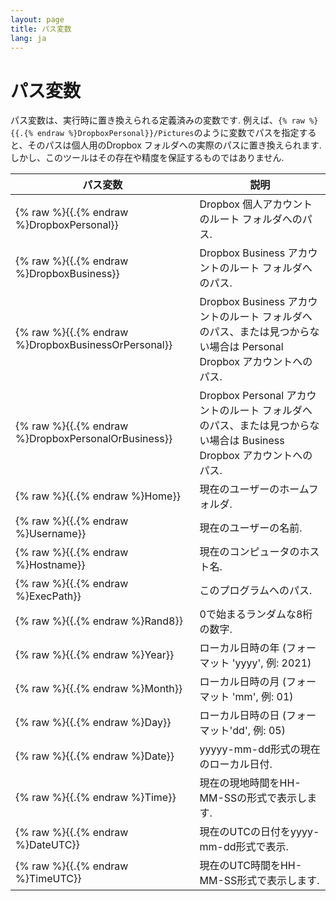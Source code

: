 ```yaml
---
layout: page
title: パス変数
lang: ja
---
```


# パス変数

パス変数は、実行時に置き換えられる定義済みの変数です. 例えば、`{% raw %}{{.{% endraw %}DropboxPersonal}}/Pictures`のように変数でパスを指定すると、そのパスは個人用のDropbox フォルダへの実際のパスに置き換えられます. しかし、このツールはその存在や精度を保証するものではありません.

| パス変数                       | 説明                                                                                                                |
|--------------------------------|---------------------------------------------------------------------------------------------------------------------|
| {% raw %}{{.{% endraw %}DropboxPersonal}}           | Dropbox 個人アカウントのルート フォルダへのパス.                                                                    |
| {% raw %}{{.{% endraw %}DropboxBusiness}}           | Dropbox Business アカウントのルート フォルダへのパス.                                                               |
| {% raw %}{{.{% endraw %}DropboxBusinessOrPersonal}} | Dropbox Business アカウントのルート フォルダへのパス、または見つからない場合は Personal Dropbox アカウントへのパス. |
| {% raw %}{{.{% endraw %}DropboxPersonalOrBusiness}} | Dropbox Personal アカウントのルート フォルダへのパス、または見つからない場合は Business Dropbox アカウントへのパス. |
| {% raw %}{{.{% endraw %}Home}}                      | 現在のユーザーのホームフォルダ.                                                                                     |
| {% raw %}{{.{% endraw %}Username}}                  | 現在のユーザーの名前.                                                                                               |
| {% raw %}{{.{% endraw %}Hostname}}                  | 現在のコンピュータのホスト名.                                                                                       |
| {% raw %}{{.{% endraw %}ExecPath}}                  | このプログラムへのパス.                                                                                             |
| {% raw %}{{.{% endraw %}Rand8}}                     | 0で始まるランダムな8桁の数字.                                                                                       |
| {% raw %}{{.{% endraw %}Year}}                      | ローカル日時の年 (フォーマット 'yyyy', 例: 2021)                                                                    |
| {% raw %}{{.{% endraw %}Month}}                     | ローカル日時の月 (フォーマット 'mm', 例: 01)                                                                        |
| {% raw %}{{.{% endraw %}Day}}                       | ローカル日時の日 (フォーマット'dd', 例: 05)                                                                         |
| {% raw %}{{.{% endraw %}Date}}                      | yyyyy-mm-dd形式の現在のローカル日付.                                                                                |
| {% raw %}{{.{% endraw %}Time}}                      | 現在の現地時間をHH-MM-SSの形式で表示します.                                                                         |
| {% raw %}{{.{% endraw %}DateUTC}}                   | 現在のUTCの日付をyyyy-mm-dd形式で表示.                                                                              |
| {% raw %}{{.{% endraw %}TimeUTC}}                   | 現在のUTC時間をHH-MM-SS形式で表示します.                                                                            |


